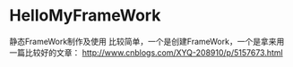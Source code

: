 # HelloMyFrameWork
静态FrameWork制作及使用
比较简单，一个是创建FrameWork，一个是拿来用
一篇比较好的文章：
http://www.cnblogs.com/XYQ-208910/p/5157673.html
